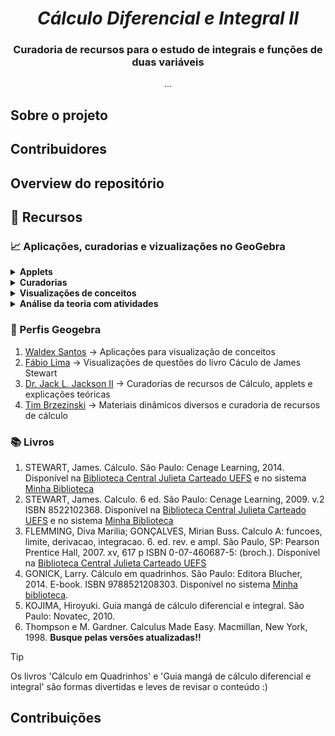 <h1 align="center"><i>Cálculo Diferencial e Integral II</i></h1>

<h3 align="center">Curadoria de recursos para o estudo de integrais e funções de duas variáveis</h3>

<p align="center">...</p>

## Sobre o projeto

## Contribuidores

## Overview do repositório

## 📖 Recursos

### 📈 Aplicações, curadorias e vizualizações no GeoGebra
<details>
  <summary><b>Applets</b></summary>

1. [Aplicação: Calculadora de área entre curvas por Waldex Santos](https://www.geogebra.org/m/w8pyvndv)
2. [Aplicação: Calculadora Soma Superior, Soma Inferior e Integral Indefinida por Usori](https://www.geogebra.org/m/hqc4ZRBg)
3. [Aplicação: Calculadora de Soma Superior e Inferior por Luana Tais Bassani](https://www.geogebra.org/m/kpms5a4w)
4. [Aplicação: Calculadora Soma de Riemann por Waldex Santos](https://www.geogebra.org/m/ehzjmydv)
5. [Aplicação: Calculadora de área entre curvas por Waldex Santos e  Waldecir Bianchini](https://www.geogebra.org/m/nu6pczwk)
6. [Aplicação: Volume of Solid of Revolution about x-axis por Tim Brzezinski](https://www.geogebra.org/m/mzWq2Cet)
7. [Aplicação: Volume by Cylindrical Shells: Illustrated por Dr. Jack L. Jackson II](https://www.geogebra.org/m/fk8ynfhd#material/ePXexK26)
  
</details>

<details>
  <summary><b>Curadorias</b></summary>

  1. [Livro Geogebra: Calculus por Tim Brzezinski](https://www.geogebra.org/m/YpqytNph)
  2. [Livro Geogebra: Calculus applets por Chip Rollinson](https://www.geogebra.org/m/r4A2xSSp)
  3. [Livro Geogebra: Calculus, Collected Resources por Dr. Jack L. Jackson II](https://www.geogebra.org/m/fk8ynfhd)
  
</details>

<details>
  <summary><b>Visualizações de conceitos</b></summary>

  
  1. [Visualização: Derivadas Parciais por Fábio Lima](https://www.geogebra.org/m/qgvp5jug)
  2. [Visualização: Curvas de nível por Ricardo Misturini](https://www.geogebra.org/m/eupgz2gj)
  3. [Visualização: Sólidos de revolução em torno dos eixos x e y por Roberto de Almeida Capistriano](https://www.geogebra.org/m/vutw99nb)
  4. [Visualização: Volume de sólidos por rotação de curvas](https://www.geogebra.org/m/sxbx7wcw)

</details>

<details>
  <summary><b>Análise da teoria com atividades</b></summary>

  
  1. [Análise da teoria com atividades: Teorema Fundamental do Cálculo em Análise Real por Greice Lacerda](https://www.geogebra.org/m/ypmrgfph)
  2. [Análise da teoria com atividades: First Fundamental Theorem of Calculus por Dr. Jack L. Jackson II](https://www.geogebra.org/m/fhmxtyw9)
  3. [Análise da teoria com atividades: First Fundamental Theorem of Calculus part 2 por Dr. Jack L. Jackson II](https://www.geogebra.org/m/fk8ynfhd#material/t7hdexz7)
  4. [Análise da teoria com atividades: Second Fundamental Theorem of Calculus por Dr. Jack L. Jackson II](https://www.geogebra.org/m/cn2khzjf)
  5. [Análise da teoria com atividades: Definite Integral Introduction & Approximation por Dr. Jack L. Jackson II](https://www.geogebra.org/m/pmwy2qht)
    
</details>


### 👤 Perfis Geogebra
1. [Waldex Santos](https://www.geogebra.org/u/waldex+santos) -> Aplicações para visualização de conceitos
2. [Fábio Lima](https://www.geogebra.org/u/fabiolimath) -> Visualizações de questões do livro Cáculo de James Stewart
3. [Dr. Jack L. Jackson II](https://www.geogebra.org/u/jack.jackson)  -> Curadorias de recursos de Cálculo, applets e explicações teóricas
4. [Tim Brzezinski](tbrzezinski) -> Materiais dinâmicos diversos e curadoria de recursos de cálculo

### 📚 Livros
1. STEWART, James. Cálculo. São Paulo: Cenage Learning, 2014. Disponível na [Biblioteca Central Julieta Carteado UEFS](https://pergamum.uefs.br/acervo/141818/referencia) e no sistema [Minha Biblioteca](https://app.minhabiblioteca.com.br/books/9786555584097)
2. STEWART, James. Calculo. 6 ed. São Paulo: Cenage Learning, 2009. v.2 ISBN 8522102368. Disponível na [Biblioteca Central Julieta Carteado UEFS](https://pergamum.uefs.br/acervo/112078/) e no sistema [Minha Biblioteca](https://app.minhabiblioteca.com.br/books/9786555584103)
3. FLEMMING, Diva Marilia; GONÇALVES, Mirian Buss. Calculo A: funcoes, limite, derivacao, integracao. 6. ed. rev. e ampl. São Paulo, SP: Pearson Prentice Hall, 2007. xv, 617 p ISBN 0-07-460687-5: (broch.). Disponível na [Biblioteca Central Julieta Carteado UEFS](https://pergamum.uefs.br/acervo/133904/referencia)
4. GONICK, Larry. Cálculo em quadrinhos. São Paulo: Editora Blucher, 2014. E-book. ISBN 9788521208303. Disponível no sistema [Minha biblioteca](https://app.minhabiblioteca.com.br/#/books/9788521208303/).
5. KOJIMA, Hiroyuki. Guia mangá de cálculo diferencial e integral. São Paulo: Novatec, 2010.
6. Thompson e M. Gardner. Calculus Made Easy. Macmillan, New York, 1998. **Busque pelas versões atualizadas!!**

> [!TIP]
> Os livros 'Cálculo em Quadrinhos' e 'Guia mangá de cálculo diferencial e integral' são formas divertidas e leves de revisar o conteúdo :)

## Contribuições
